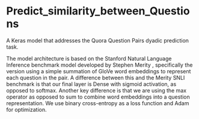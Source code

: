 # Predict_similarity_between_Questions
A Keras model that addresses the Quora Question Pairs dyadic prediction task.

The model architecture is based on the Stanford Natural Language Inference benchmark model developed by Stephen Merity , specifically the version using a simple summation of GloVe word embeddings  to represent each question in the pair. A difference between this and the Merity SNLI benchmark is that our final layer is Dense with sigmoid activation, as opposed to softmax. Another key difference is that we are using the max operator as opposed to sum to combine word embeddings into a question representation. We use binary cross-entropy as a loss function and Adam for optimization.
